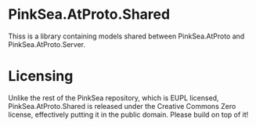 # PinkSea.AtProto.Shared

Thiss is a library containing models shared between PinkSea.AtProto and PinkSea.AtProto.Server.

# Licensing

Unlike the rest of the PinkSea repository, which is EUPL licensed, PinkSea.AtProto.Shared is released under the Creative Commons Zero license, effectively putting it in the public domain. Please build on top of it!